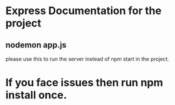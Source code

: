 # Express Documentation for the project

## nodemon app.js
please use this to run the server instead of npm start in the project.

# If you face issues then run npm install once.
